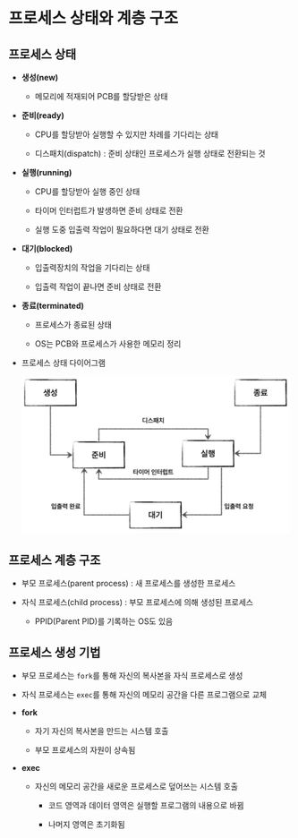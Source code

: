 # 프로세스 상태와 계층 구조

## 프로세스 상태

- **생성(new)**
  
  - 메모리에 적재되어 PCB를 할당받은 상태

- **준비(ready)**
  
  - CPU를 할당받아 실행할 수 있지만 차례를 기다리는 상태
  
  - 디스패치(dispatch) : 준비 상태인 프로세스가 실행 상태로 전환되는 것

- **실행(running)**
  
  - CPU를 할당받아 실행 중인 상태
  
  - 타이머 인터럽트가 발생하면 준비 상태로 전환
  
  - 실행 도중 입출력 작업이 필요하다면 대기 상태로 전환

- **대기(blocked)**
  
  - 입출력장치의 작업을 기다리는 상태
  
  - 입출력 작업이 끝나면 준비 상태로 전환

- **종료(terminated)**
  
  - 프로세스가 종료된 상태
  
  - OS는 PCB와 프로세스가 사용한 메모리 정리

- 프로세스 상태 다이어그램
  
  ![process-state-diagram](./image/process-state-diagram.png)

## 프로세스 계층 구조

- 부모 프로세스(parent process) : 새 프로세스를 생성한 프로세스

- 자식 프로세스(child process) : 부모 프로세스에 의해 생성된 프로세스
  
  - PPID(Parent PID)를 기록하는 OS도 있음

## 프로세스 생성 기법

- 부모 프로세스는 `fork`를 통해 자신의 복사본을 자식 프로세스로 생성

- 자식 프로세스는 `exec`를 통해 자신의 메모리 공간을 다른 프로그램으로 교체

- **fork**
  
  - 자기 자신의 복사본을 만드는 시스템 호출
  
  - 부모 프로세스의 자원이 상속됨

- **exec**
  
  - 자신의 메모리 공간을 새로운 프로세스로 덮어쓰는 시스템 호출
    
    - 코드 영역과 데이터 영역은 실행할 프로그램의 내용으로 바뀜
    
    - 나머지 영역은 초기화됨
    
